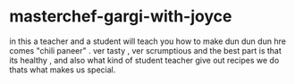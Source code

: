 # masterchef-gargi-with-joyce
in this a teacher and a student will teach you how to make dun dun dun hre comes "chili paneer" . ver tasty , ver scrumptious and the best part is that its healthy , and also what kind of student teacher give out recipes we do thats what makes us special.
